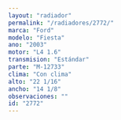 ```yaml
---
layout: "radiador"
permalink: "/radiadores/2772/"
marca: "Ford"
modelo: "Fiesta"
ano: "2003"
motor: "L4 1.6"
transmision: "Estándar"
parte: "M-12733"
clima: "Con clima"
alto: "22 1/16"
ancho: "14 1/8"
observaciones: ""
id: "2772"
---
```



